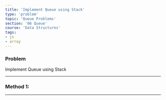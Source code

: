 ```yaml
---
title: 'Implement Queue using Stack'
type: 'problem'
topic: 'Queue Problems'
section: '06 Queue'
course: 'Data Structures'
tags:
- js
- array
---
```

### Problem
Implement Queue using Stack

---
### Method 1:



---